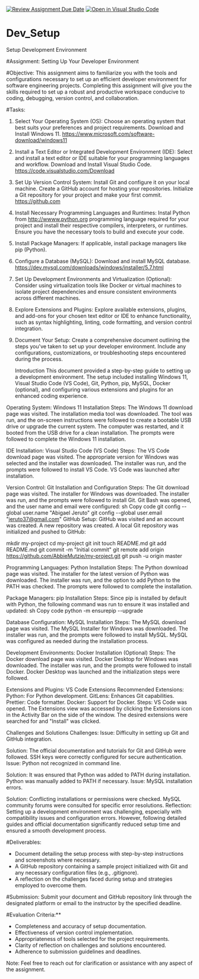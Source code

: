 [![Review Assignment Due Date](https://classroom.github.com/assets/deadline-readme-button-22041afd0340ce965d47ae6ef1cefeee28c7c493a6346c4f15d667ab976d596c.svg)](https://classroom.github.com/a/vbnbTt5m)
[![Open in Visual Studio Code](https://classroom.github.com/assets/open-in-vscode-2e0aaae1b6195c2367325f4f02e2d04e9abb55f0b24a779b69b11b9e10269abc.svg)](https://classroom.github.com/online_ide?assignment_repo_id=15301054&assignment_repo_type=AssignmentRepo)
# Dev_Setup
Setup Development Environment

#Assignment: Setting Up Your Developer Environment

#Objective:
This assignment aims to familiarize you with the tools and configurations necessary to set up an efficient developer environment for software engineering projects. Completing this assignment will give you the skills required to set up a robust and productive workspace conducive to coding, debugging, version control, and collaboration.

#Tasks:

1. Select Your Operating System (OS):
   Choose an operating system that best suits your preferences and project requirements. Download and Install Windows 11. https://www.microsoft.com/software-download/windows11

2. Install a Text Editor or Integrated Development Environment (IDE):
   Select and install a text editor or IDE suitable for your programming languages and workflow. Download and Install Visual Studio Code. https://code.visualstudio.com/Download
3. Set Up Version Control System:
   Install Git and configure it on your local machine. Create a GitHub account for hosting your repositories. Initialize a Git repository for your project and make your first commit. https://github.com

4. Install Necessary Programming Languages and Runtimes:
  Instal Python from http://wwww.python.org programming language required for your project and install their respective compilers, interpreters, or runtimes. Ensure you have the necessary tools to build and execute your code.

5. Install Package Managers:
   If applicable, install package managers like pip (Python).

6. Configure a Database (MySQL):
   Download and install MySQL database. https://dev.mysql.com/downloads/windows/installer/5.7.html

7. Set Up Development Environments and Virtualization (Optional):
   Consider using virtualization tools like Docker or virtual machines to isolate project dependencies and ensure consistent environments across different machines.

8. Explore Extensions and Plugins:
   Explore available extensions, plugins, and add-ons for your chosen text editor or IDE to enhance functionality, such as syntax highlighting, linting, code formatting, and version control integration.

9. Document Your Setup:
    Create a comprehensive document outlining the steps you've taken to set up your developer environment. Include any configurations, customizations, or troubleshooting steps encountered during the process. 


    Introduction
This document provided a step-by-step guide to setting up a development environment. The setup included installing Windows 11, Visual Studio Code (VS Code), Git, Python, pip, MySQL, Docker (optional), and configuring various extensions and plugins for an enhanced coding experience.

Operating System: Windows 11 Installation
Steps:
The Windows 11 download page was visited.
The installation media tool was downloaded.
The tool was run, and the on-screen instructions were followed to create a bootable USB drive or upgrade the current system.
The computer was restarted, and it booted from the USB drive for a clean installation.
The prompts were followed to complete the Windows 11 installation.

IDE Installation: Visual Studio Code (VS Code)
Steps:
The VS Code download page was visited.
The appropriate version for Windows was selected and the installer was downloaded.
The installer was run, and the prompts were followed to install VS Code.
VS Code was launched after installation.

Version Control: Git Installation and Configuration
Steps:
The Git download page was visited.
The installer for Windows was downloaded.
The installer was run, and the prompts were followed to install Git.
Git Bash was opened, and the user name and email were configured:
sh
Copy code
git config --global user.name "Abigael Jeruto"
git config --global user.email "jeruto37@gmail.com"
GitHub Setup:
GitHub was visited and an account was created.
A new repository was created.
A local Git repository was initialized and pushed to GitHub:

mkdir my-project
cd my-project
git init
touch README.md
git add README.md
git commit -m "Initial commit"
git remote add origin https://github.com/AbbieMutzie/my-project.git
git push -u origin master


Programming Languages: Python Installation
Steps:
The Python download page was visited.
The installer for the latest version of Python was downloaded.
The installer was run, and the option to add Python to the PATH was checked.
The prompts were followed to complete the installation.

Package Managers: pip Installation
Steps:
Since pip is installed by default with Python, the following command was run to ensure it was installed and updated:
sh
Copy code
python -m ensurepip --upgrade

Database Configuration: MySQL Installation
Steps:
The MySQL download page was visited.
The MySQL Installer for Windows was downloaded.
The installer was run, and the prompts were followed to install MySQL.
MySQL was configured as needed during the installation process.

Development Environments: Docker Installation (Optional)
Steps:
The Docker download page was visited.
Docker Desktop for Windows was downloaded.
The installer was run, and the prompts were followed to install Docker.
Docker Desktop was launched and the initialization steps were followed.

Extensions and Plugins: VS Code Extensions
Recommended Extensions:
Python: For Python development.
GitLens: Enhances Git capabilities.
Prettier: Code formatter.
Docker: Support for Docker.
Steps:
VS Code was opened.
The Extensions view was accessed by clicking the Extensions icon in the Activity Bar on the side of the window.
The desired extensions were searched for and "Install" was clicked.

Challenges and Solutions
Challenges:
Issue: Difficulty in setting up Git and GitHub integration.

Solution: The official documentation and tutorials for Git and GitHub were followed. SSH keys were correctly configured for secure authentication.
Issue: Python not recognized in command line.

Solution: It was ensured that Python was added to PATH during installation. Python was manually added to PATH if necessary.
Issue: MySQL installation errors.

Solution: Conflicting installations or permissions were checked. MySQL community forums were consulted for specific error resolutions.
Reflection:
Setting up a development environment was challenging, especially with compatibility issues and configuration errors. However, following detailed guides and official documentation significantly reduced setup time and ensured a smooth development process.

#Deliverables:
- Document detailing the setup process with step-by-step instructions and screenshots where necessary.
- A GitHub repository containing a sample project initialized with Git and any necessary configuration files (e.g., .gitignore).
- A reflection on the challenges faced during setup and strategies employed to overcome them.

#Submission:
Submit your document and GitHub repository link through the designated platform or email to the instructor by the specified deadline.

#Evaluation Criteria:**
- Completeness and accuracy of setup documentation.
- Effectiveness of version control implementation.
- Appropriateness of tools selected for the project requirements.
- Clarity of reflection on challenges and solutions encountered.
- Adherence to submission guidelines and deadlines.

Note: Feel free to reach out for clarification or assistance with any aspect of the assignment.
